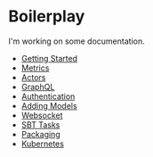 # Boilerplay

I'm working on some documentation.

* [Getting Started]()
* [Metrics]()
* [Actors]()
* [GraphQL]()
* [Authentication]()
* [Adding Models]()
* [Websocket]()
* [SBT Tasks](tasks.md)
* [Packaging]()
* [Kubernetes]()
